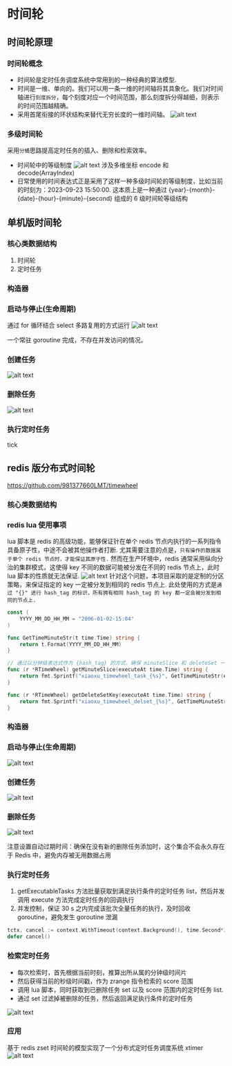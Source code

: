 # 时间轮

## 时间轮原理

### 时间轮概念

- 时间轮是定时任务调度系统中常用到的一种经典的算法模型.
- 时间是一维、单向的。我们可以用一条一维的时间轴将其具象化。我们对时间轴进行`刻度拆分`，每个刻度对应一个时间范围，那么刻度拆分得越细，则表示的时间范围越精确。
- 采用首尾衔接的环状结构来替代无穷长度的一维时间轴。
  ![alt text](image.png)

### 多级时间轮

采用`分桶`思路提高定时任务的插入、删除和检索效率。

- 时间轮中的等级制度
  ![alt text](image-1.png)
  涉及多维坐标 encode 和 decode(ArrayIndex)
- 日常使用的时间表达式正是采用了这样一种多级时间轮的等级制度，比如当前的时刻为：2023-09-23 15:50:00. 这本质上是一种通过 {year}-{month}-{date}-{hour}-{minute}-{second} 组成的 6 级时间轮等级结构

## 单机版时间轮

### 核心类数据结构

1. 时间轮
2. 定时任务

### 构造器

### 启动与停止(生命周期)

通过 for 循环结合 select 多路复用的方式运行
![alt text](image-3.png)

一个常驻 goroutine 完成，不存在并发访问的情况。

### 创建任务

![alt text](image-4.png)

### 删除任务

![alt text](image-5.png)

### 执行定时任务

tick

## redis 版分布式时间轮

https://github.com/981377660LMT/timewheel

### 核心类数据结构

### redis lua 使用事项

lua 脚本是 redis 的高级功能，能够保证针在单个 redis 节点内执行的一系列指令具备原子性，中途不会被其他操作者打断.
尤其需要注意的点是，`只有操作的数据属于单个 redis 节点时，才能保证其原子性.`
然而在生产环境中，redis 通常采用纵向分治的集群模式，这使得 key 不同的数据可能被分发在不同的 redis 节点上，此时 lua 脚本的性质就无法保证.
![alt text](image-6.png)
针对这个问题，本项目采取的是定制的分区策略，来保证指定的 key 一定被分发到相同的 redis 节点上. 此处使用的方式是`通过 "{}" 进行 hash_tag 的标识，所有拥有相同 hash_tag 的 key 都一定会被分发到相同的节点上.`

```go
const (
	YYYY_MM_DD_HH_MM = "2006-01-02-15:04"
)

func GetTimeMinuteStr(t time.Time) string {
	return t.Format(YYYY_MM_DD_HH_MM)
}

// 通过以分钟级表达式作为 {hash_tag} 的方式，确保 minuteSlice 和 deleteSet 一定会分发到相同的 redis 节点之上，进一步保证 lua 脚本的原子性能够生效
func (r *RTimeWheel) getMinuteSlice(executeAt time.Time) string {
	return fmt.Sprintf("xiaoxu_timewheel_task_{%s}", GetTimeMinuteStr(executeAt))
}

func (r *RTimeWheel) getDeleteSetKey(executeAt time.Time) string {
	return fmt.Sprintf("xiaoxu_timewheel_delset_{%s}", GetTimeMinuteStr(executeAt))
}
```

### 构造器

### 启动与停止(生命周期)

![alt text](image-7.png)

### 创建任务

![alt text](image-8.png)

### 删除任务

![alt text](image-9.png)

注意设置自动过期时间：确保在没有新的删除任务添加时，这个集合不会永久存在于 Redis 中，避免内存被无用数据占用

### 执行定时任务

1. getExecutableTasks 方法批量获取到满足执行条件的定时任务 list，然后并发调用 execute 方法完成定时任务的回调执行
2. 并发控制，保证 30 s 之内完成该批次全量任务的执行，及时回收 goroutine，避免发生 goroutine 泄漏

```go
tctx, cancel := context.WithTimeout(context.Background(), time.Second*30)
defer cancel()
```

### 检索定时任务

- 每次检索时，首先根据当前时刻，推算出所从属的分钟级时间片
- 然后获得当前的秒级时间戳，作为 zrange 指令检索的 score 范围
- 调用 lua 脚本，同时获取到已删除任务 set 以及 score 范围内的定时任务 list.
- 通过 set 过滤掉被删除的任务，然后返回满足执行条件的定时任务

![alt text](image-10.png)

### 应用

基于 redis zset 时间轮的模型实现了一个分布式定时任务调度系统 xtimer
![alt text](image-2.png)
